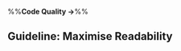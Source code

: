 <link rel="stylesheet" href="{{baseUrl}}/css/textbook.css">

<div class="website-content">

%%**Code Quality &rarr;**%%

## Guideline: Maximise Readability

<div id="main">

<include src="introduction/embed.md" />
<include src="basic/embed.md" />
<include src="intermediate/embed.md" />
<include src="advanced/embed.md" />

</div>

</div>
